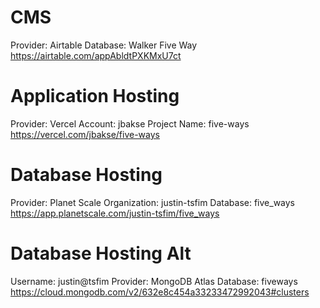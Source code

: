 # CMS

Provider: Airtable
Database: Walker Five Way
https://airtable.com/appAbldtPXKMxU7ct

# Application Hosting

Provider: Vercel
Account: jbakse
Project Name: five-ways
https://vercel.com/jbakse/five-ways

# Database Hosting

Provider: Planet Scale
Organization: justin-tsfim
Database: five_ways
https://app.planetscale.com/justin-tsfim/five_ways

# Database Hosting Alt

Username: justin@tsfim
Provider: MongoDB Atlas
Database: fiveways
https://cloud.mongodb.com/v2/632e8c454a33233472992043#clusters
